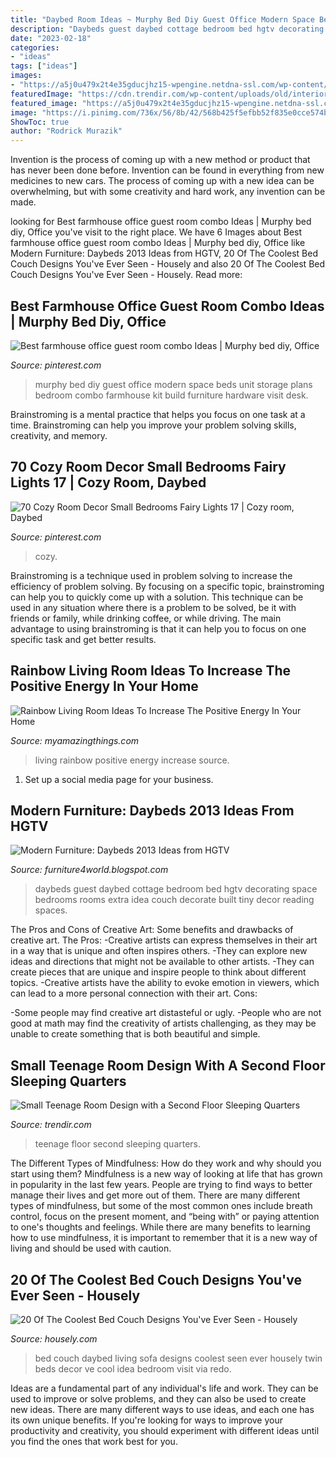 ```yaml
---
title: "Daybed Room Ideas ~ Murphy Bed Diy Guest Office Modern Space Beds Unit Storage Plans Bedroom Combo Farmhouse Kit Build Furniture Hardware Visit Desk"
description: "Daybeds guest daybed cottage bedroom bed hgtv decorating space bedrooms rooms extra idea couch decorate built tiny decor reading spaces"
date: "2023-02-18"
categories:
- "ideas"
tags: ["ideas"]
images:
- "https://a5j0u479x2t4e35gducjhz15-wpengine.netdna-ssl.com/wp-content/uploads/2017/05/703de2a1782de007bea13e4998d2992e.jpg"
featuredImage: "https://cdn.trendir.com/wp-content/uploads/old/interiors/2015/07/07/small-teenage-room-design-with-a-second-floor-sleeping-quarters-1-900x600.jpg"
featured_image: "https://a5j0u479x2t4e35gducjhz15-wpengine.netdna-ssl.com/wp-content/uploads/2017/05/703de2a1782de007bea13e4998d2992e.jpg"
image: "https://i.pinimg.com/736x/56/8b/42/568b425f5efbb52f835e0cce574b2487.jpg"
ShowToc: true
author: "Rodrick Murazik"
---
```



Invention is the process of coming up with a new method or product that has never been done before. Invention can be found in everything from new medicines to new cars. The process of coming up with a new idea can be overwhelming, but with some creativity and hard work, any invention can be made.

	

		
looking for Best farmhouse office guest room combo Ideas | Murphy bed diy, Office you've visit to the right place. We have 6 Images about Best farmhouse office guest room combo Ideas | Murphy bed diy, Office like Modern Furniture: Daybeds 2013 Ideas from HGTV, 20 Of The Coolest Bed Couch Designs You&#039;ve Ever Seen - Housely and also 20 Of The Coolest Bed Couch Designs You&#039;ve Ever Seen - Housely. Read more:
		
    
## Best Farmhouse Office Guest Room Combo Ideas | Murphy Bed Diy, Office

<img loading=lazy src="https://i.pinimg.com/736x/56/8b/42/568b425f5efbb52f835e0cce574b2487.jpg" onerror="this.onerror=null;this.src='https://tse4.mm.bing.net/th?id=OIP.wgKo512aWKi2A73mmrrP5QAAAA&amp;pid=15.1';" alt="Best farmhouse office guest room combo Ideas | Murphy bed diy, Office">

_Source: pinterest.com_

>murphy bed diy guest office modern space beds unit storage plans bedroom combo farmhouse kit build furniture hardware visit desk. 

	

Brainstroming is a mental practice that helps you focus on one task at a time. Brainstroming can help you improve your problem solving skills, creativity, and memory.

    
## 70 Cozy Room Decor Small Bedrooms Fairy Lights 17 | Cozy Room, Daybed

<img loading=lazy src="https://i.pinimg.com/736x/91/e9/a0/91e9a030bb16e1da7621b077321bbc9f.jpg" onerror="this.onerror=null;this.src='https://tse2.mm.bing.net/th?id=OIP.pjK32_nzKOBDbxwBjLWNewHaLE&amp;pid=15.1';" alt="70 Cozy Room Decor Small Bedrooms Fairy Lights 17 | Cozy room, Daybed">

_Source: pinterest.com_

>cozy. 

	

Brainstroming is a technique used in problem solving to increase the efficiency of problem solving. By focusing on a specific topic, brainstroming can help you to quickly come up with a solution. This technique can be used in any situation where there is a problem to be solved, be it with friends or family, while drinking coffee, or while driving. The main advantage to using brainstroming is that it can help you to focus on one specific task and get better results.

    
## Rainbow Living Room Ideas To Increase The Positive Energy In Your Home

<img loading=lazy src="http://myamazingthings.com/wp-content/uploads/2017/07/Colourful_interior-10.jpg" onerror="this.onerror=null;this.src='https://tse3.mm.bing.net/th?id=OIP.tt68-gkzBsFWT4XmHxDyIgHaJ4&amp;pid=15.1';" alt="Rainbow Living Room Ideas To Increase The Positive Energy In Your Home">

_Source: myamazingthings.com_

>living rainbow positive energy increase source. 

	

1. Set up a social media page for your business.

    
## Modern Furniture: Daybeds 2013 Ideas From HGTV

<img loading=lazy src="http://2.bp.blogspot.com/-3aGsWKhF2uE/UWoEYXrWiSI/AAAAAAAAJ_c/vYhXo8PpMCA/s1600/Daybeds-2013-Ideas-from-HGTV-2.jpg" onerror="this.onerror=null;this.src='https://tse4.mm.bing.net/th?id=OIP.Uh6_3GA_i1St2xtByoHHFAHaJ3&amp;pid=15.1';" alt="Modern Furniture: Daybeds 2013 Ideas from HGTV">

_Source: furniture4world.blogspot.com_

>daybeds guest daybed cottage bedroom bed hgtv decorating space bedrooms rooms extra idea couch decorate built tiny decor reading spaces. 

	

The Pros and Cons of Creative Art: Some benefits and drawbacks of creative art.
The Pros: 
-Creative artists can express themselves in their art in a way that is unique and often inspires others. 
-They can explore new ideas and directions that might not be available to other artists. 
-They can create pieces that are unique and inspire people to think about different topics. 
-Creative artists have the ability to evoke emotion in viewers, which can lead to a more personal connection with their art. 
Cons:


-Some people may find creative art distasteful or ugly. 
-People who are not good at math may find the creativity of artists challenging, as they may be unable to create something that is both beautiful and simple.

    
## Small Teenage Room Design With A Second Floor Sleeping Quarters

<img loading=lazy src="https://cdn.trendir.com/wp-content/uploads/old/interiors/2015/07/07/small-teenage-room-design-with-a-second-floor-sleeping-quarters-1-900x600.jpg" onerror="this.onerror=null;this.src='https://tse2.mm.bing.net/th?id=OIP.y1NcOYpKZi-_ip_9UJLUvQHaE8&amp;pid=15.1';" alt="Small Teenage Room Design with a Second Floor Sleeping Quarters">

_Source: trendir.com_

>teenage floor second sleeping quarters. 

	

The Different Types of Mindfulness: How do they work and why should you start using them?
Mindfulness is a new way of looking at life that has grown in popularity in the last few years. People are trying to find ways to better manage their lives and get more out of them. There are many different types of mindfulness, but some of the most common ones include breath control, focus on the present moment, and “being with” or paying attention to one's thoughts and feelings. While there are many benefits to learning how to use mindfulness, it is important to remember that it is a new way of living and should be used with caution.

    
## 20 Of The Coolest Bed Couch Designs You&#039;ve Ever Seen - Housely

<img loading=lazy src="https://a5j0u479x2t4e35gducjhz15-wpengine.netdna-ssl.com/wp-content/uploads/2017/05/703de2a1782de007bea13e4998d2992e.jpg" onerror="this.onerror=null;this.src='https://tse2.mm.bing.net/th?id=OIP.jPltfmh3cn2jDkrorDj3uwHaJ6&amp;pid=15.1';" alt="20 Of The Coolest Bed Couch Designs You&#039;ve Ever Seen - Housely">

_Source: housely.com_

>bed couch daybed living sofa designs coolest seen ever housely twin beds decor ve cool idea bedroom visit via redo. 

	

Ideas are a fundamental part of any individual's life and work. They can be used to improve or solve problems, and they can also be used to create new ideas. There are many different ways to use ideas, and each one has its own unique benefits. If you're looking for ways to improve your productivity and creativity, you should experiment with different ideas until you find the ones that work best for you.

